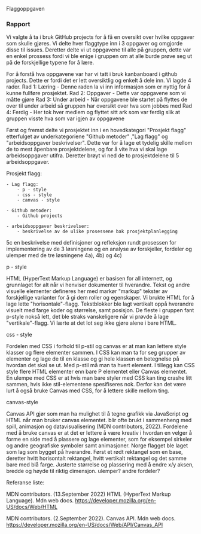 Flaggoppgaven

### Rapport

Vi valgte å ta i bruk GitHub projects for å få en oversikt over hvilke oppgaver som skulle gjøres. Vi delte hver flaggtype inn i 3 oppgaver og omgjorde disse til issues. 
Deretter delte vi ut oppgavene til alle på gruppen, dette var en enkel prossess fordi vi ble enige i gruppen om at alle burde prøve seg ut på de forskjellige typene for å lære.

For å forstå hva oppgavene var har vi tatt i bruk kanbanboard i github projects. Dette er fordi det er lett oversiktlig og enkelt å dele inn. Vi lagde 4 rader.
Rad 1: Læring - Denne raden la vi inn informasjon som er nyttig for å kunne fullføre prosjektet.
Rad 2: Oppgaver - Dette var oppgavene som vi måtte gjøre
Rad 3: Under arbeid - Når oppgavene ble startet på flyttes de over til under arbeid så gruppen har oversikt over hva som jobbes med
Rad 4: Ferdig - Her tok hver medlem og flyttet sitt ark som var ferdig slik at gruppen visste hva som var igjen av oppgavene

Først og fremst delte vi prosjektet inn i en hovedkategori "Prosjekt flagg" etterfulget av underkategoriene "Github metoder" ,"Lag flagg" og "arbeidsoppgaver beskrivelser". Dette var for å lage et tydelig skille mellom de to mest åpenbare prosjektdelene, og for å vite hva vi skal lage arbeidsoppgaver utifra. Deretter brøyt vi ned de to prosjektdelene til 5 arbeidsoppgaver.

Prosjekt flagg:

    - Lag flagg:
        - p - style
        - css - style
        - canvas - style

    - Github metoder:
        - Github projects

    - arbeidsoppgaver beskrivelser:
        - beskrivelse av de ulike prosessene bak prosjektplanlegging

5c en beskrivelse med definisjoner og refleksjon rundt prosessen for implementering av de 3 løsningene og en analyse av forskjeller, fordeler og ulemper med de tre løsningene 4a), 4b) og 4c) 

p - style

HTML (HyperText Markup Language) er basisen for all internett, og grunnlaget for alt når vi henviser dokumenter til hverandre. Tekst og andre visuelle elementer defineres her med markør "markup" tekster av forskjellige varianter for å gi dem roller og egenskaper. 
Vi brukte HTML for å lage lette "horisontale"-flagg. Tekstblokker ble lagt vertikalt oppå hverandre visuelt med farge koder og størrelse, samt posisjon. De fleste i gruppen fant p-style nokså lett, det ble straks vanskeligere når vi prøvde å lage "vertikale"-flagg. Vi lærte at det lot seg ikke gjøre alene i bare HTML. 

  
css - style

Fordelen med CSS i forhold til p-stil og canvas er at man kan lettere style klasser og flere elementer sammen. I CSS kan man ta for seg grupper av elementer og lage de til en klasse og gi hele klassen en betegnelse på hvordan det skal se ut. Med p-stil må man ta hvert element. I tillegg kan CSS style flere HTML elementer enn bare P elementet eller Canvas elementet. En ulempe med CSS er at hvis man bare styler med CSS kan ting crashe litt sammen, hvis ikke stil-elementene spesifiseres nok. Derfor kan det være lurt å også bruke Canvas med CSS, for å lettere skille mellom ting.

  
canvas-style

Canvas API gjør som man ha mulighet til å tegne grafikk via JavaScript og HTML når man bruker canvas elementet. blir ofte brukt i sammenheng med spill, animasjon og datavisualisering (MDN contributors, 2022). Fordelene med å bruke canvas er at det er lettere å være kreativ i hvordan en velger å forme en side med å plassere og lage elementer, som for eksempel sirkeler og andre geografiske symboler samt animasjoner. Norge flagget ble laget som lag som bygget på hverandre. Først et rødt rektangel som en base, deretter hvitt horisontalt rektangel, hvitt vertikalt rektangel og det samme bare med blå farge. Justerte størrelse og plassering med å endre x/y aksen, bredde og høyde til riktig dimensjon.
ulemper? andre fordeler? 

Referanse liste: 

MDN contributors. (13.September 2022) HTML (HyperText Markup Language). Mdn web docs. https://developer.mozilla.org/en-US/docs/Web/HTML

MDN contributors. (2.September 2022). Canvas API. Mdn web docs. https://developer.mozilla.org/en-US/docs/Web/API/Canvas_API 
